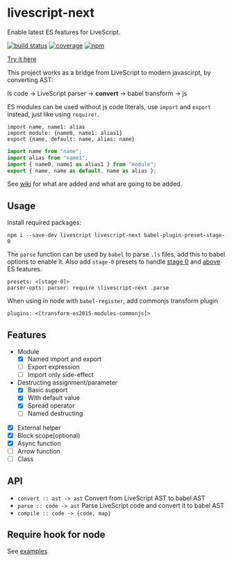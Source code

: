 # livescript-next

Enable latest ES features for LiveScript.

[![build status](https://travis-ci.org/dk00/livescript-next.svg)](https://travis-ci.org/dk00/livescript-next)
[![coverage](https://codecov.io/gh/dk00/livescript-next/branch/master/graph/badge.svg)](https://codecov.io/gh/dk00/livescript-next)
[![npm](https://img.shields.io/npm/v/livescript-next.svg)](https://www.npmjs.com/package/livescript-next)

[Try it here](//rawgit.com/dk00/livescript-next/master/docs/)

This project works as a bridge from LiveScript to modern javascirpt, by converting AST:

ls code -> LiveScript parser -> **convert** -> babel transform -> js

ES modules can be used without js code literals, use `import` and `export` instead, just like using `require!`.

```ls
import name, name1: alias
import module: {name0, name1: alias1}
export {name, default: name, alias: name}
```

```js
import name from "name";
import alias from "name1";
import { name0, name1 as alias1 } from "module";
export { name, name as default, name as alias };
```

See [wiki](//github.com/dk00/livescript-next/wiki) for what are added and what are going to be added.

## Usage

Install required packages:

```
npm i --save-dev livescript livescript-next babel-plugin-preset-stage-0
```

The `parse` function can be used by `babel` to parse `.ls` files, add this to babel options to enable it. Also add `stage-0` presets to handle [stage 0](//github.com/tc39/proposals/blob/master/stage-0-proposals.md) and [above](//github.com/tc39/proposals) ES features.

```ls
presets: <[stage-0]>
parser-opts: parser: require \livescript-next .parse
```

When using in node with `babel-register`, add commonjs transform plugin

```ls
plugins: <[transform-es2015-modules-commonjs]>
```

## Features

- Module
  - [x] Named import and export
  - [ ] Export expression
  - [ ] Import only side-effect
- Destructing assignment/parameter
  - [x] Basic support
  - [x] With default value
  - [x] Spread operator
  - [ ] Named destructing
- [x] External helper
- [x] Block scope(optional)
- [x] Async function
- [ ] Arrow function
- [ ] Class

## API

- `convert :: ast -> ast`
  Convert from LiveScript AST to babel AST
- `parse :: code -> ast`
  Parse LiveScript code and convert it to babel AST
- `compile :: code -> {code, map}`

## Require hook for node

See [examples](/examples)
